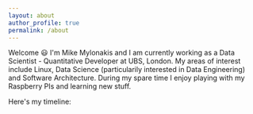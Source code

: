 ```yaml
---
layout: about
author_profile: true
permalink: /about
---
```


Welcome :smiley: I'm Mike Mylonakis and I am currently working as a Data Scientist - Quantitative Developer at UBS, 
London. My areas of interest include Linux, Data Science (particularily interested in Data Engineering) and Software 
Architecture. During my spare time I enjoy playing with my Raspberry PIs and learning new stuff.

Here's my timeline:

